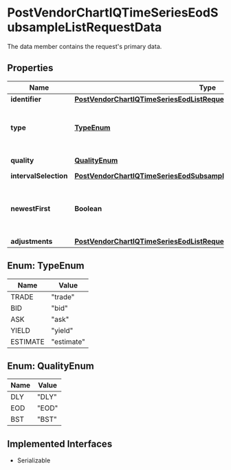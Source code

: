 

# PostVendorChartIQTimeSeriesEodSubsampleListRequestData

The data member contains the request's primary data.

## Properties

Name | Type | Description | Notes
------------ | ------------- | ------------- | -------------
**identifier** | [**PostVendorChartIQTimeSeriesEodListRequestDataIdentifier**](PostVendorChartIQTimeSeriesEodListRequestDataIdentifier.md) |  | 
**type** | [**TypeEnum**](#TypeEnum) | Type of the price as configured for the customer. |  [optional]
**quality** | [**QualityEnum**](#QualityEnum) | Quality of the price. |  [optional]
**intervalSelection** | [**PostVendorChartIQTimeSeriesEodSubsampleListRequestDataIntervalSelection**](PostVendorChartIQTimeSeriesEodSubsampleListRequestDataIntervalSelection.md) |  | 
**newestFirst** | **Boolean** | Deliver the chronological last part of the requested data first. |  [optional]
**adjustments** | [**PostVendorChartIQTimeSeriesEodListRequestDataAdjustments**](PostVendorChartIQTimeSeriesEodListRequestDataAdjustments.md) |  |  [optional]



## Enum: TypeEnum

Name | Value
---- | -----
TRADE | &quot;trade&quot;
BID | &quot;bid&quot;
ASK | &quot;ask&quot;
YIELD | &quot;yield&quot;
ESTIMATE | &quot;estimate&quot;



## Enum: QualityEnum

Name | Value
---- | -----
DLY | &quot;DLY&quot;
EOD | &quot;EOD&quot;
BST | &quot;BST&quot;


## Implemented Interfaces

* Serializable


